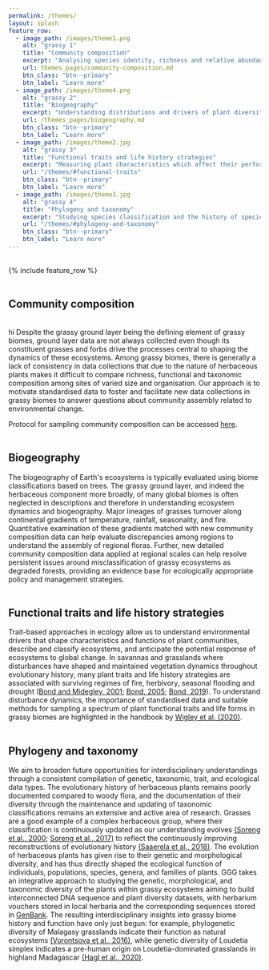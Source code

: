 ```yaml
---
permalink: /themes/
layout: splash
feature_row:
  - image_path: /images/theme1.png
    alt: "grassy 1"
    title: "Community composition"
    excerpt: "Analysing species identity, richness and relative abundance"
    url: themes_pages/community-composition.md
    btn_class: "btn--primary"
    btn_label: "Learn more"
  - image_path: /images/theme4.png
    alt: "grassy 2"
    title: "Biogeography"
    excerpt: "Understanding distributions and drivers of plant diversity"
    url: /themes_pages/biogeography.md
    btn_class: "btn--primary"
    btn_label: "Learn more"   
  - image_path: /images/theme2.jpg
    alt: "grassy 3"
    title: "Functional traits and life history strategies"
    excerpt: "Measuring plant characteristics which affect their performance"
    url: "/themes/#functional-traits"
    btn_class: "btn--primary"
    btn_label: "Learn more"
  - image_path: /images/theme3.jpg
    alt: "grassy 4"
    title: "Phylogeny and taxonomy"
    excerpt: "Studying species classification and the history of species evolution"
    url: "/themes/#phylogeny-and-taxonomy"
    btn_class: "btn--primary"
    btn_label: "Learn more"
---
```

<br>
{% include feature_row %}
<br>
<br>

## Community composition
<br>
hi
Despite the grassy ground layer being the defining element of grassy biomes, ground layer data are not always collected even though its constituent grasses and forbs drive the processes central to shaping the dynamics of these ecosystems. Among grassy biomes, there is generally a lack of consistency in data collections that due to the nature of herbaceous plants makes it difficult to compare richness, functional and taxonomic composition among sites of varied size and organisation. Our approach is to motivate standardised data to foster and facilitate new data collections in grassy biomes to answer questions about community assembly related to environmental change.

Protocol for sampling community composition can be accessed [here](https://globalgrassygroup.github.io/protocol/).
<br>
<br>

## Biogeography

The biogeography of Earth's ecosystems is typically evaluated using biome classifications based on trees. The grassy ground layer, and indeed the herbaceous component more broadly, of many global biomes is often neglected in descriptions and therefore in understanding ecosystem dynamics and biogeography. Major lineages of grasses turnover along continental gradients of temperature, rainfall, seasonality, and fire. Quantitative examination of these gradients matched with new community composition data can help evaluate discrepancies among regions to understand the assembly of regional floras. Further, new detailed community composition data applied at regional scales can help resolve persistent issues around misclassification of grassy ecosystems as degraded forests, providing an evidence base for ecologically appropriate policy and management strategies.
<br>
<br>

## Functional traits and life history strategies

Trait-based approaches in ecology allow us to understand environmental drivers that shape characteristics and functions of plant communities, describe and classify ecosystems, and anticipate the potential response of ecosystems to global change. In savannas and grasslands where disturbances have shaped and maintained vegetation dynamics throughout evolutionary history, many plant traits and life history strategies are associated with surviving regimes of fire, herbivory, seasonal flooding and drought ([Bond and Midegley, 2001](https://www.cell.com/trends/ecology-evolution/fulltext/S0169-5347(00)02033-4?_returnURL=https%3A%2F%2Flinkinghub.elsevier.com%2Fretrieve%2Fpii%2FS0169534700020334%3Fshowall%3Dtrue); [Bond, 2005](https://onlinelibrary.wiley.com/doi/10.1111/j.1654-1103.2005.tb02364.x); [Bond, 2019](https://doi.org/10.1093/oso/9780198812456.001.0001)). To understand disturbance dynamics, the importance of standardised data and suitable methods for sampling a spectrum of plant functional traits and life forms in grassy biomes are highlighted in the handbook by [Wigley et al. (2020)](https://www.publish.csiro.au/bt/pdf/bt20048_co). 
<br>
<br>

## Phylogeny and taxonomy

We aim to broaden future opportunities for interdisciplinary understandings through a consistent compilation of genetic, taxonomic, trait, and ecological data types. The evolutionary history of herbaceous plants remains poorly documented compared to woody flora, and the documentation of their diversity through the maintenance and updating of taxonomic classifications remains an extensive and active area of research. Grasses are a good example of a complex herbaceous group, where their classification is continuously updated as our understanding evolves [(Soreng et al., 2000](https://www.tropicos.org/docs/meso/WWP%20A%20WORLDWIDE%20CLASSIFICATION%20OF%20POACEAE%20TROPICOS%20version%20JUN%2030%202017.htm); [Soreng et al., 2017)](https://onlinelibrary.wiley.com/doi/full/10.1111/jse.12262) to reflect the continuously improving reconstructions of evolutionary history [(Saaerela et al., 2018)](https://peerj.com/articles/4299/). The evolution of herbaceous plants has given rise to their genetic and morphological diversity, and has thus directly shaped the ecological function of individuals, populations, species, genera, and families of plants. GGG takes an integrative approach to studying the genetic, morphological, and taxonomic diversity of the plants within grassy ecosystems aiming to build interconnected DNA sequence and plant diversity datasets, with herbarium vouchers stored in local herbaria and the corresponding sequences stored in [GenBank](https://www.ncbi.nlm.nih.gov/nucleotide/). The resulting interdisciplinary insights into grassy biome history and function have only just begun: for example, phylogenetic diversity of Malagasy grasslands indicate their function as natural ecosystems [(Vorontsova et al., 2016)](https://royalsocietypublishing.org/doi/full/10.1098/rspb.2015.2262), while genetic diversity of Loudetia simplex indicates a pre-human origin on Loudetia-dominated grasslands in highland Madagascar [(Hagl et al., 2020)](https://academic.oup.com/botlinnean/article/196/1/81/6050729?login=true). 

